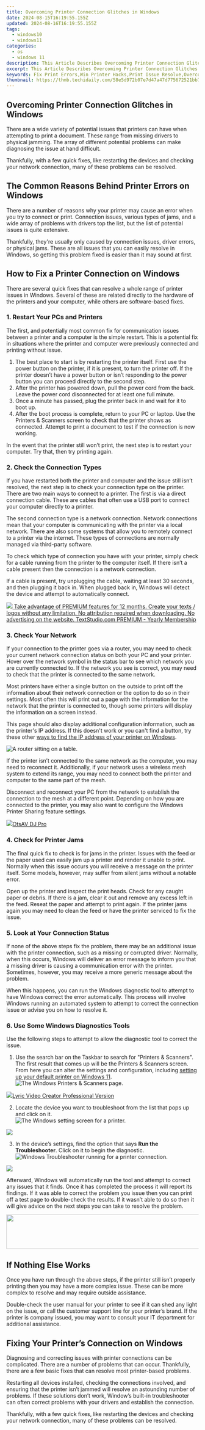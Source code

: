 ```yaml
---
title: Overcoming Printer Connection Glitches in Windows
date: 2024-08-15T16:19:55.155Z
updated: 2024-08-16T16:19:55.155Z
tags:
  - windows10
  - windows11
categories:
  - os
  - windows 11
description: This Article Describes Overcoming Printer Connection Glitches in Windows
excerpt: This Article Describes Overcoming Printer Connection Glitches in Windows
keywords: Fix Print Errors,Win Printer Hacks,Print Issue Resolve,Overcome Printer Warnings,Windows Print Troubleshoot,Correcting Print Errors,Win Connectivity Tips
thumbnail: https://thmb.techidaily.com/58e5d972b07e7d47a47d775672521bb7b4d26dbdad2027a1e368bc81a0dd6f11.jpg
---
```


## Overcoming Printer Connection Glitches in Windows

 There are a wide variety of potential issues that printers can have when attempting to print a document. These range from missing drivers to physical jamming. The array of different potential problems can make diagnosing the issue at hand difficult.

 Thankfully, with a few quick fixes, like restarting the devices and checking your network connection, many of these problems can be resolved.

## The Common Reasons Behind Printer Errors on Windows

 There are a number of reasons why your printer may cause an error when you try to connect or print. Connection issues, various types of jams, and a wide array of problems with drivers top the list, but the list of potential issues is quite extensive.

 Thankfully, they're usually only caused by connection issues, driver errors, or physical jams. These are all issues that you can easily resolve in Windows, so getting this problem fixed is easier than it may sound at first.

## How to Fix a Printer Connection on Windows

 There are several quick fixes that can resolve a whole range of printer issues in Windows. Several of these are related directly to the hardware of the printers and your computer, while others are software-based fixes.

### 1\. Restart Your PCs and Printers

 The first, and potentially most common fix for communication issues between a printer and a computer is the simple restart. This is a potential fix in situations where the printer and computer were previously connected and printing without issue.

1. The best place to start is by restarting the printer itself. First use the power button on the printer, if it is present, to turn the printer off. If the printer doesn’t have a power button or isn’t responding to the power button you can proceed directly to the second step.
2. After the printer has powered down, pull the power cord from the back. Leave the power cord disconnected for at least one full minute.
3. Once a minute has passed, plug the printer back in and wait for it to boot up.
4. After the boot process is complete, return to your PC or laptop. Use the Printers & Scanners screen to check that the printer shows as connected. Attempt to print a document to test if the connection is now working.

 In the event that the printer still won’t print, the next step is to restart your computer. Try that, then try printing again.

### 2\. Check the Connection Types

 If you have restarted both the printer and computer and the issue still isn’t resolved, the next step is to check your connection type on the printer. There are two main ways to connect to a printer. The first is via a direct connection cable. These are cables that often use a USB port to connect your computer directly to a printer.

 The second connection type is a network connection. Network connections mean that your computer is communicating with the printer via a local network. There are also some systems that allow you to remotely connect to a printer via the internet. These types of connections are normally managed via third-party software.

 To check which type of connection you have with your printer, simply check for a cable running from the printer to the computer itself. If there isn’t a cable present then the connection is a network connection.

 If a cable is present, try unplugging the cable, waiting at least 30 seconds, and then plugging it back in. When plugged back in, Windows will detect the device and attempt to automatically connect.

<!-- affiliate ads begin -->
<a href="https://secure.textstudio.com/order/checkout.php?PRODS=35633309&QTY=1&AFFILIATE=108875&CART=1"> <img src="https://secure.avangate.com/images/merchant/d6eb8222c9718486bdabce8b897380f7/products/3_premium-icon.png" border="0"> Take advantage of PREMIUM features for 12 months. 
Create your texts / logos without any limitation. 
No attribution required when downloading. 
No advertising on the website. 
 TextStudio.com  PREMIUM - Yearly Membership</a>
<!-- affiliate ads end -->
### 3\. Check Your Network

 If your connection to the printer goes via a router, you may need to check your current network connection status on both your PC and your printer. Hover over the network symbol in the status bar to see which network you are currently connected to. If the network you see is correct, you may need to check that the printer is connected to the same network.

 Most printers have either a single button on the outside to print off the information about their network connection or the option to do so in their settings. Most often this will print out a page with the information for the network that the printer is connected to, though some printers will display the information on a screen instead.

 This page should also display additional configuration information, such as the printer's IP address. If this doesn't work or you can't find a button, try these other [ways to find the IP address of your printer on Windows](https://www.makeuseof.com/tag/find-ip-address-printer-4-methods-work/).

![A router sitting on a table.](https://static1.makeuseofimages.com/wordpress/wp-content/uploads/2023/05/wifi-router-on-table.jpg)

 If the printer isn’t connected to the same network as the computer, you may need to reconnect it. Additionally, if your network uses a wireless mesh system to extend its range, you may need to connect both the printer and computer to the same part of the mesh.

 Disconnect and reconnect your PC from the network to establish the connection to the mesh at a different point. Depending on how you are connected to the printer, you may also want to configure the Windows Printer Sharing feature settings.

<!-- affiliate ads begin -->
<a href="https://otszone.ots7.com/order/checkout.php?PRODS=4713321&QTY=1&AFFILIATE=108875&CART=1"><img src="https://green.ots7.com/screenshots/OtsAV/OtsAVDJ1.90-300x188.jpg" border="0">OtsAV DJ Pro</a>
<!-- affiliate ads end -->
### 4\. Check for Printer Jams

 The final quick fix to check is for jams in the printer. Issues with the feed or the paper used can easily jam up a printer and render it unable to print. Normally when this issue occurs you will receive a message on the printer itself. Some models, however, may suffer from silent jams without a notable error.

 Open up the printer and inspect the print heads. Check for any caught paper or debris. If there is a jam, clear it out and remove any excess left in the feed. Reseat the paper and attempt to print again. If the printer jams again you may need to clean the feed or have the printer serviced to fix the issue.

### 5\. Look at Your Connection Status

 If none of the above steps fix the problem, there may be an additional issue with the printer connection, such as a missing or corrupted driver. Normally, when this occurs, Windows will deliver an error message to inform you that a missing driver is causing a communication error with the printer. Sometimes, however, you may receive a more generic message about the problem.

 When this happens, you can run the Windows diagnostic tool to attempt to have Windows correct the error automatically. This process will involve Windows running an automated system to attempt to correct the connection issue or advise you on how to resolve it.

### 6\. Use Some Windows Diagnostics Tools

 Use the following steps to attempt to allow the diagnostic tool to correct the issue.

1. Use the search bar on the Taskbar to search for "Printers & Scanners". The first result that comes up will be the Printers & Scanners screen. From here you can alter the settings and configuration, including [setting up your default printer on Windows 11](https://www.makeuseof.com/set-default-printer-windows-11/).  
![The Windows Printers & Scanners page.](https://static1.makeuseofimages.com/wordpress/wp-content/uploads/2023/05/printers-scanners-page.jpg)
<!-- affiliate ads begin -->
<a href="https://secure.2checkout.com/order/checkout.php?PRODS=11224199&QTY=1&AFFILIATE=108875&CART=1"><img src="https://secure.avangate.com/images/merchant/e09fdffe648a30658a9657bbed7b2388/products/copy_boxshot_lyricvideo.png" border="0">Lyric Video Creator Professional Version</a>
<!-- affiliate ads end -->
2. Locate the device you want to troubleshoot from the list that pops up and click on it.  
![The Windows setting screen for a printer.](https://static1.makeuseofimages.com/wordpress/wp-content/uploads/2023/05/printer-settings-screen.jpg)
<!-- affiliate ads begin -->
<a href="https://secure.2checkout.com/order/checkout.php?PRODS=37100474&QTY=1&AFFILIATE=108875&CART=1"><img src="https://awario.com/images/pages/index/img-platform-ui-1280@1x.avif" border="0"></a>
<!-- affiliate ads end -->
3. In the device’s settings, find the option that says **Run the Troubleshooter**. Click on it to begin the diagnostic.  
![Windows Troubleshooter running for a printer connection.](https://static1.makeuseofimages.com/wordpress/wp-content/uploads/2023/05/windows-printer-connection-troublershooter.jpg)
<!-- affiliate ads begin -->
<a href="https://shop.manycam.com/order/checkout.php?PRODS=17728032&QTY=1&AFFILIATE=108875&CART=1"><img src="https://secure.avangate.com/images/merchant/8230bea7d54bcdf99cdfe85cb07313d5/mcaffbanner920x120.png" border="0"></a>
<!-- affiliate ads end -->

 Afterward, Windows will automatically run the tool and attempt to correct any issues that it finds. Once it has completed the process it will report its findings. If it was able to correct the problem you issue then you can print off a test page to double-check the results. If it wasn’t able to do so then it will give advice on the next steps you can take to resolve the problem.

<!-- affiliate ads begin -->
<a href="https://mindmanager.sjv.io/c/5597632/1787667/20231" target="_top" id="1787667"><img src="//a.impactradius-go.com/display-ad/20231-1787667" border="0" alt="" width="728" height="90"/></a><img height="0" width="0" src="https://imp.pxf.io/i/5597632/1787667/20231" style="position:absolute;visibility:hidden;" border="0" />
<!-- affiliate ads end -->
## If Nothing Else Works

 Once you have run through the above steps, if the printer still isn’t properly printing then you may have a more complex issue. These can be more complex to resolve and may require outside assistance.

 Double-check the user manual for your printer to see if it can shed any light on the issue, or call the customer support line for your printer’s brand. If the printer is company issued, you may want to consult your IT department for additional assistance.

## Fixing Your Printer’s Connection on Windows

 Diagnosing and correcting issues with printer connections can be complicated. There are a number of problems that can occur. Thankfully, there are a few basic fixes that can resolve most printer-based problems.

 Restarting all devices installed, checking the connections involved, and ensuring that the printer isn’t jammed will resolve an astounding number of problems. If these solutions don’t work, Window’s built-in troubleshooter can often correct problems with your drivers and establish the connection.

 Thankfully, with a few quick fixes, like restarting the devices and checking your network connection, many of these problems can be resolved.



<ins class="adsbygoogle"
      style="display:block"
      data-ad-client="ca-pub-7571918770474297"
      data-ad-slot="8358498916"
      data-ad-format="auto"
      data-full-width-responsive="true"></ins>
